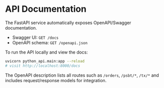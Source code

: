 # API Documentation

The FastAPI service automatically exposes OpenAPI/Swagger documentation.

- Swagger UI: `GET /docs`
- OpenAPI schema: `GET /openapi.json`

To run the API locally and view the docs:

```bash
uvicorn python_api.main:app --reload
# visit http://localhost:8000/docs
```

The OpenAPI description lists all routes such as `/orders`, `/psbt/*`, `/tx/*` and
includes request/response models for integration.
